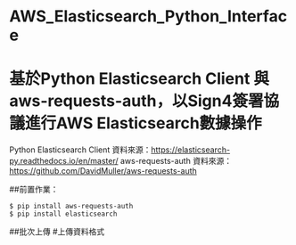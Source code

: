 # AWS_Elasticsearch_Python_Interface

# 基於Python Elasticsearch Client 與 aws-requests-auth，以Sign4簽署協議進行AWS Elasticsearch數據操作
Python Elasticsearch Client 資料來源：https://elasticsearch-py.readthedocs.io/en/master/ 
aws-requests-auth 資料來源：https://github.com/DavidMuller/aws-requests-auth 

##前置作業：
```text
$ pip install aws-requests-auth
$ pip install elasticsearch
```

##批次上傳
#上傳資料格式


